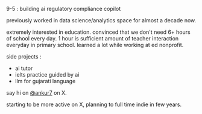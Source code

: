9-5 : building ai regulatory compliance copilot

previously worked in data science/analytics space for almost a decade now. 

extremely interested in education. convinced that we don't need 6+ hours of school every day. 1 hour is sufficient amount of teacher interaction everyday in primary school. learned a lot while working at ed nonprofit.

side projects :  
- ai tutor
- ielts practice guided by ai
- llm for gujarati language


say hi on [@ankur7](https://twitter.com/ankur7) on X.

starting to be more active on X, planning to full time indie in few years.